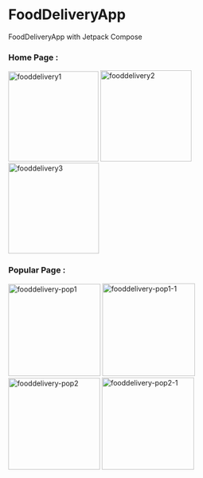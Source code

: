 # FoodDeliveryApp
FoodDeliveryApp with Jetpack Compose

<h3>Home Page : </h3>
<img width="181" alt="fooddelivery1" src="https://github.com/erendagstan/FoodDeliveryApp/assets/86521359/4b601c25-ec00-4791-a4bb-37dd9dd0db53">
<img width="183" alt="fooddelivery2" src="https://github.com/erendagstan/FoodDeliveryApp/assets/86521359/4ee82b05-c5df-4248-985d-43546cc68f40">
<img width="182" alt="fooddelivery3" src="https://github.com/erendagstan/FoodDeliveryApp/assets/86521359/f00fbc06-634f-4e66-aa38-b21991328f0a">

<h3>Popular Page :</h3>
<img width="185" alt="fooddelivery-pop1" src="https://github.com/erendagstan/FoodDeliveryApp/assets/86521359/48003b7b-03ad-4938-b428-9875ca0a893f">
<img width="186" alt="fooddelivery-pop1-1" src="https://github.com/erendagstan/FoodDeliveryApp/assets/86521359/14626f01-5018-417e-ba65-2bcfe8f923e0">
<img width="184" alt="fooddelivery-pop2" src="https://github.com/erendagstan/FoodDeliveryApp/assets/86521359/8d905df5-687f-4789-8fa9-ede91215266f">
<img width="185" alt="fooddelivery-pop2-1" src="https://github.com/erendagstan/FoodDeliveryApp/assets/86521359/ffe0ca02-f484-4545-a997-ec2448fce872">



